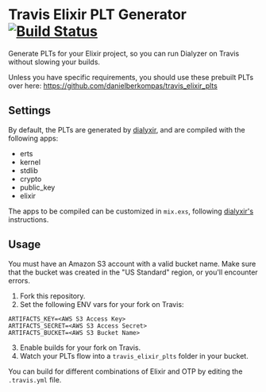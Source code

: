 # Travis Elixir PLT Generator [![Build Status](https://travis-ci.org/linearregression/travis_elixir_plt_generator.svg?branch=master)](https://travis-ci.org/linearregression/travis_elixir_plt_generator)

Generate PLTs for your Elixir project, so you can run Dialyzer on Travis without
slowing your builds.

Unless you have specific requirements, you should use these prebuilt PLTs over
here:
<https://github.com/danielberkompas/travis_elixir_plts>

## Settings
By default, the PLTs are generated by [dialyxir][dialyxir], and are compiled 
with the following apps:

- erts 
- kernel 
- stdlib 
- crypto 
- public_key
- elixir

The apps to be compiled can be customized in `mix.exs`, following [dialyxir's][dialyxir]
instructions.

## Usage
You must have an Amazon S3 account with a valid bucket name. Make sure that the
bucket was created in the "US Standard" region, or you'll encounter errors.

1. Fork this repository.
2. Set the following ENV vars for your fork on Travis:

```
ARTIFACTS_KEY=<AWS S3 Access Key>
ARTIFACTS_SECRET=<AWS S3 Access Secret>
ARTIFACTS_BUCKET=<AWS S3 Bucket Name>
```

3. Enable builds for your fork on Travis.
4. Watch your PLTs flow into a `travis_elixir_plts` folder in your bucket.

You can build for different combinations of Elixir and OTP by editing the
`.travis.yml` file.

[dialyxir]: https://github.com/jeremyjh/dialyxir

